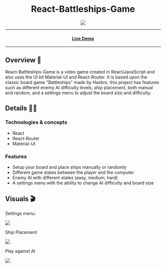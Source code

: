 <h1 align="center">React-Battleships-Game</h1> 

<p align="center">
  <img src="https://img.shields.io/badge/Made%20by-Ethan%20Greaves-green" >
</p>

<hr>
  <h4 align="center"><a  href="https://dapper-faun-72d9fd.netlify.app/">Live Demo</a></h4>
<hr>

## Overview 📖
React-Battleships-Game is a video game created in React/JavaScript and also uses the UI kit Material-UI and React-Router. It is based upon the classic board game "Battleships" made by Hasbro. this project has features such as different enemy AI difficulty levels, ship placement, both manual and random, and a settings menu to adjust the board size and difficulty. 

## Details 👨‍💻

### Technologies & concepts
* React
* React-Router
* Material-UI

### Features
* Setup your board and place ships manually or randomly 
* Different game states between the player and the computer
* Enemy AI with different states (easy, medium, hard)
* A settings menu with the ability to change AI difficulty and board size

## Visuals 🎬
<p>Settings menu:</p>
<img src="https://media.giphy.com/media/vMcacKs0QQjtVlKbsU/giphy.gif" width="auto" />

<p>Ship Placement</p>
<img src="https://media.giphy.com/media/Ex4aajevQbkidr9t7L/giphy.gif" width="auto" />

<p>Play against AI</p>
<img src="https://media.giphy.com/media/GNlHVIYsHZvk9AWFUa/giphy.gif" width="auto" />



